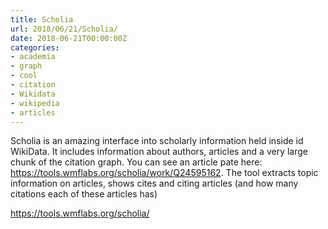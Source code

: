 ```yaml
---
title: Scholia
url: 2018/06/21/Scholia/
date: 2018-06-21T00:00:00Z
categories:
- academia
- graph
- cool
- citation
- Wikidata
- wikipedia
- articles
---
```

Scholia is an amazing interface into scholarly information held inside id WikiData. It includes information about authors, articles and a very large chunk of the citation graph. You can see an article pate here: https://tools.wmflabs.org/scholia/work/Q24595162. The tool extracts topic information on articles, shows cites and citing articles (and how many citations each of these articles has) 

<a href=https://tools.wmflabs.org/scholia/>https://tools.wmflabs.org/scholia/</a>